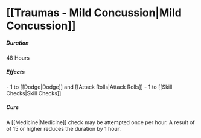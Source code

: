 # [[Traumas - Mild Concussion|Mild Concussion]]
##### Duration
48 Hours
##### Effects
\- 1 to [[Dodge|Dodge]] and [[Attack Rolls|Attack Rolls]]
\- 1 to [[Skill Checks|Skill Checks]]
##### Cure
A [[Medicine|Medicine]] check may be attempted once per hour. A result of of 15 or higher reduces the duration by 1 hour.